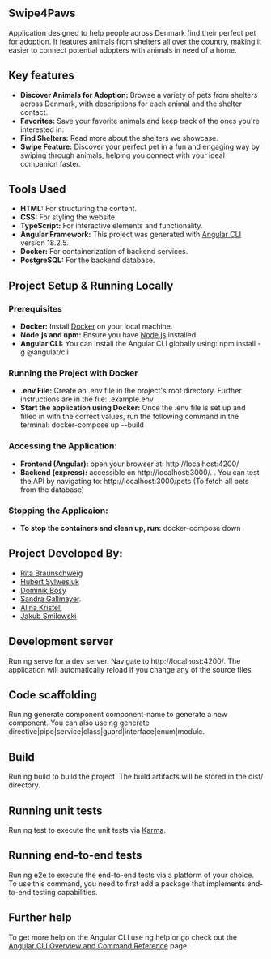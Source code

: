 ## Swipe4Paws

Application designed to help people across Denmark find their perfect pet for adoption. It features animals from shelters all over the country, making it easier to connect potential adopters with animals in need of a home.

## Key features

- **Discover Animals for Adoption:** Browse a variety of pets from shelters across Denmark, with descriptions for each animal and the shelter contact.
- **Favorites:** Save your favorite animals and keep track of the ones you're interested in.
- **Find Shelters:** Read more about the shelters we showcase.
- **Swipe Feature:** Discover your perfect pet in a fun and engaging way by swiping through animals, helping you connect with your ideal companion faster.

## Tools Used

- **HTML:** For structuring the content.
- **CSS:** For styling the website.
- **TypeScript:** For interactive elements and functionality.
- **Angular Framework:** This project was generated with [Angular CLI](https://github.com/angular/angular-cli) version 18.2.5.
- **Docker:** For containerization of backend services.
- **PostgreSQL:** For the backend database.

## Project Setup & Running Locally

### Prerequisites

- **Docker:** Install [Docker](https://www.docker.com/get-started) on your local machine.
- **Node.js and npm:** Ensure you have [Node.js](https://nodejs.org/) installed.
- **Angular CLI:** You can install the Angular CLI globally using: npm install -g @angular/cli

### Running the Project with Docker

- **.env File:** Create an .env file in the project's root directory. Further instructions are in the file: .example.env
- **Start the application using Docker:** Once the .env file is set up and filled in with the correct values, run the following command in the terminal: docker-compose up --build

### Accessing the Application:

- **Frontend (Angular):** open your browser at: http://localhost:4200/
- **Backend (express):** accessible on http://localhost:3000/. . You can test the API by navigating to: http://localhost:3000/pets (To fetch all pets from the database)

### Stopping the Applicaion:

- **To stop the containers and clean up, run:** docker-compose down


## Project Developed By:

- [Rita Braunschweig](https://github.com/pastelnata)
- [Hubert Sylwesiuk](https://github.com/sduhubert)
- [Dominik Bosy](https://github.com/Dobos23)
- [Sandra Gallmayer](http://github.com/Condesgall).
- [Alina Kristell](https://github.com/alikrist)
- [Jakub Smilowski](https://github.com/JakubSmilowski)

## Development server

Run ng serve for a dev server. Navigate to http://localhost:4200/. The application will automatically reload if you change any of the source files.

## Code scaffolding

Run ng generate component component-name to generate a new component. You can also use ng generate directive|pipe|service|class|guard|interface|enum|module.

## Build

Run ng build to build the project. The build artifacts will be stored in the dist/ directory.

## Running unit tests

Run ng test to execute the unit tests via [Karma](https://karma-runner.github.io).

## Running end-to-end tests

Run ng e2e to execute the end-to-end tests via a platform of your choice. To use this command, you need to first add a package that implements end-to-end testing capabilities.

## Further help

To get more help on the Angular CLI use ng help or go check out the [Angular CLI Overview and Command Reference](https://angular.dev/tools/cli) page.